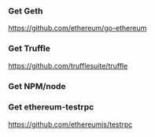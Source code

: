 ### Get Geth
https://github.com/ethereum/go-ethereum

### Get Truffle
https://github.com/trufflesuite/truffle

### Get NPM/node

### Get ethereum-testrpc
https://github.com/ethereumjs/testrpc



